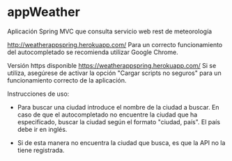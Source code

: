 # appWeather
Aplicación Spring MVC que consulta servicio web rest de meteorología

http://weatherappspring.herokuapp.com/
Para un correcto funcionamiento del autocompletado se recomienda utilizar Google Chrome.

Versión https disponible https://weatherappspring.herokuapp.com/
Si se utiliza, asegúrese de activar la opción "Cargar scripts no seguros" para un funcionamiento correcto de la aplicación.

Instrucciones de uso:
  
  - Para buscar una ciudad introduce el nombre de la ciudad a buscar. En caso de que el autocompletado no encuentre la ciudad
    que ha especificado, buscar la ciudad según el formato "ciudad, país". El país debe ir en inglés.
    
  - Si de esta manera no encuentra la ciudad que busca, es que la API no la tiene registrada.
  
